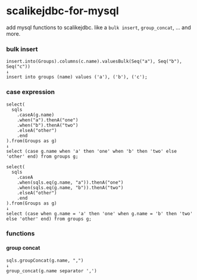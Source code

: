 scalikejdbc-for-mysql
=====================

add mysql functions to scalikejdbc. like a `bulk insert`, `group_concat`, ... and more.

### bulk insert

```
insert.into(Groups).columns(c.name).valuesBulk(Seq("a"), Seq("b"), Seq("c"))
↓
insert into groups (name) values ('a'), ('b'), ('c');
```

### case expression

```
select(
  sqls
    .caseA(g.name)
    .when("a").thenA("one")
    .when("b").thenA("two")
    .elseA("other")
    .end
).from(Groups as g)
↓
select (case g.name when 'a' then 'one' when 'b' then 'two' else 'other' end) from groups g;
```

```
select(
  sqls
    .caseA
    .when(sqls.eq(g.name, "a")).thenA("one")
    .when(sqls.eq(g.name, "b")).thenA("two")
    .elseA("other")
    .end
).from(Groups as g)
↓
select (case when g.name = 'a' then 'one' when g.name = 'b' then 'two' else 'other' end) from groups g;
```

### functions

#### group concat

```
sqls.groupConcat(g.name, ",")
↓
group_concat(g.name separator ',')
```
